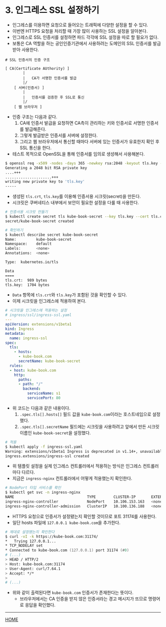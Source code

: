 # 3. 인그레스 SSL 설정하기

- 인그레스를 이용하면 요청으로 들어오는 트래픽에 다양한 설정을 할 수 있다.
- 이번엔 HTTPS 요청을 처리할 때 가장 많이 사용하는 SSL 설정을 알아본다.
- 인그레스로 SSL 인증서를 설정하면 파드 각각에 SSL 설정을 따로 할 필요가 없다.
- 보통은 CA 역할을 하는 공인인증기관에서 사용하려는 도메인의 SSL 인증서를 발급받아 사용한다.

```
# SSL 인증서의 인증 구조

[ CA(Certificate AUthority) ]
        |
        |   CA가 서명한 인증서를 발급
        |/
    [ 서버(인증서) ]
        |
        |   인증서를 검증한 후 SSL로 통신
        |/
    [ 웹 브라우저 ]
```

- 인증 구조는 다음과 같다.
    1. CA에 인증서 발급을 요청하면 CA측이 관리하는 키와 인증서로 서명한 인증서를 발급해준다.
    2. 그렇게 발급받은 인증서를 서버에 설정한다.
    3. 그리고 웹 브라우저에서 통신할 때마다 서버에 있는 인증서가 유효한지 확인 후 SSL 통신을 한다.
- 테스트 목적으로 OpenSSL을 통해 인증서를 임의로 생성해서 사용해본다.

```zsh
$ openssl req -x509 -nodes -days 365 -newkey rsa:2048 -keyout tls.key -out tls.crt -subj "/CN=kube-book.com" 
Generating a 2048 bit RSA private key
....+++
.....................+++
writing new private key to 'tls.key'
-----
```

- 생성된 `tls.crt`, `tls.key`를 이용해 인증서용 시크릿(secret)을 만든다.
- 시크릿은 쿠버네티스 내부에서 보안이 필요한 설정을 다룰 때 사용한다.

```zsh
# 인증서용 시크릿 만들기
$ kubectl create secret tls kube-book-secret --key tls.key --cert tls.crt
secret/kube-book-secret created

# 확인하기
$ kubectl describe secret kube-book-secret
Name:         kube-book-secret
Namespace:    default
Labels:       <none>
Annotations:  <none>

Type:  kubernetes.io/tls

Data
====
tls.crt:  989 bytes
tls.key:  1704 bytes
```

- `Data` 항목에 `tls.crt`와 `tls.key`가 포함된 것을 확인할 수 있다.
- 이제 시크릿을 인그레스에 적용하여 본다.

```yaml
# 시크릿을 인그레스에 적용하는 설정
# ingress/ssl/ingress-ssl.yaml
---
apiVersion: extensions/v1beta1
kind: Ingress
metadata:
  name: ingress-ssl
spec:
  tls:
    - hosts:
      - kube-book.com
      secretName: kube-book-secret
  rules:
  - host: kube-book.com
    http:
      paths:
      - path: "/"
        backend:
          serviceName: s1
          servicePort: 80
```

- 위 코드는 다음과 같은 내용이다.
    1. `.spec.tls[].hosts[]` 필드 값을 `kube-book.com`이라는 호스트네임으로 설정했다.
    2. `.spec.tls[].secretName` 필드에는 시크릿을 사용하려고 앞에서 만든 시크릿 이름인 `kube-book-secret`을 설정했다.

```zsh
# 적용
$ kubectl apply -f ingress-ssl.yaml
Warning: extensions/v1beta1 Ingress is deprecated in v1.14+, unavailable in v1.22+; use networking.k8s.io/v1 Ingress
ingress.extensions/ingress-ssl created
```

- 위 템플릿 설정을 실제 인그레스 컨트롤러에서 적용하는 방식은 인그레스 컨트롤러마다 다르다.
- 지금은 `ingress-nginx` 컨트롤러에서 어떻게 적용했는지 확인한다.

```zsh
# NodePort 타입 서비스를 확인
$ kubectl get svc -n ingress-nginx
NAME                                 TYPE        CLUSTER-IP       EXTERNAL-IP   PORT(S)                      AGE
ingress-nginx-controller             NodePort    10.106.153.163   <none>        80:31308/TCP,443:31174/TCP   5d5h
ingress-nginx-controller-admission   ClusterIP   10.100.136.188   <none>        443/TCP                      5d5h
```

- HTTPS 요청으로 인증서가 설정됐는지 확인할 것이므로 포트 31174를 사용한다.
- 일단 hosts 파일에 `127.0.0.1 kube-book.com`을 추가한다.

```zsh
# 제대로 설정됐는지 확인한다
$ curl -vI -k https://kube-book.com:31174/
*   Trying 127.0.0.1...
* TCP_NODELAY set
* Connected to kube-book.com (127.0.0.1) port 31174 (#0)
# (...)
> HEAD / HTTP/2
> Host: kube-book.com:31174
> User-Agent: curl/7.64.1
> Accept: */*
> 
# (...)
```

- 위와 같이 출력된다면 `kube-book.com` 인증서가 존재한다는 뜻이다.
    - 브라우저에서는 CA 인증을 받지 않은 인증서라는 경고 메시지가 뜨므로 명령어로 응답을 확인했다.

-----
[HOME](./index.md)
